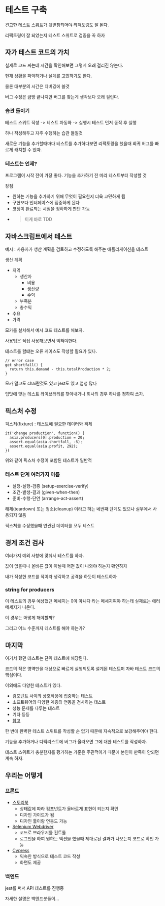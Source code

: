 # 테스트 구축

견고한 테스트 스위트가 뒷받침되어야 리팩토링도 잘 된다.

리팩토링이 잘 되었는지 테스트 스위트로 검증을 꼭 하자

## 자가 테스트 코드의 가치

실제로 코드 짜는데 시간을 확인해보면 그렇게 오래 걸리진 않는다.

현재 상황을 파악하거나 설계를 고민하기도 한다.

물론 대부분의 시간은 디버깅에 쓸것

버그 수정은 금방 끝나지만 버그를 찾는게 생각보다 오래 걸린다.

### 습관 들이기

테스트 스위트 작성 -> 테스트 자동화 -> 실행시 테스트 먼저 동작 후 실행

하나 작성해두고 자주 수행하는 습관 들일것

새로운 기능을 추가할때마다 테스트를 추가하다보면 리팩토링을 했을때 회귀 버그를 빠르게 캐치할 수 있따.

### 테스트는 언제?

프로그램이 시작 전이 가장 좋다. 기능을 추가하기 전 미리 테스트부터 작성할 것

장점

- 원하는 기능을 추가하기 위해 무엇이 필요한지 더욱 고민하게 됨
- 구현보다 인터페이스에 집중하게 된다
- 코딩이 완료되는 시점을 정확하게 판단 가능
- > 이게 바로 TDD

## 자바스크립트에서 테스트

예시 : 사용자가 생산 계획을 검토하고 수정하도록 해주는 애플리케이션을 테스트

생산 계획

- 지역
    - 생산자
        - 비용
        - 생산량
        - 수익
    - 부족분
    - 총수익
- 수요
- 가격

모카를 설치해서 예시 코드 테스트를 해보자.

사용법은 직접 사용해보면서 익혀야한다.

테스트를 할떄는 오류 케이스도 작성할 필요가 있다.

```
// error case
get shortfall() {
  return this.demand - this.totalProduction * 2;
}

```

모카 말고도 chai란것도 있고 jest도 있고 엄청 많다

입맛에 맞는 테스트 라이브러리를 찾아내거나 회사의 경우 하나를 정하여 쓰자.

## 픽스처 수정

픽스처(fixture) : 테스트에 필요한 데이터와 객체

```
it('change production', function() {
  asia.producers[0].production = 20;
  assert.equal(asia.shortfall, -6);
  assert.equal(asia.profit, 292);
})

```

위와 같이 픽스처 수정이 포함된 테스트가 일반적

### 테스트 단계 여러가지 이름

- 설정-실행-검증 (setup-exercise-verify)
- 조건-발생-결과 (given-when-then)
- 준비-수행-단언 (arrange-act-assert)

해체(teardown) 또는 청소(cleanup) 이라고 하는 네번째 단계도 있으나 실무에서 사용되지 않음

픽스처를 수정했을때 연관된 데이터를 모두 테스트

## 경계 조건 검사

여러가지 예외 사항에 맞춰서 테스트를 하자.

값이 없을때나 올바른 값이 아닐때 어떤 값이 나와야 하는지 확인하자

내가 작성한 코드를 적이라 생각하고 공격을 하듯이 테스트하자

### string for producers

이 테스트의 경우 예상했던 메세지는 0이 아니다 라는 메세지여야 하는데 실제로는 에러 메세지가 나온다.

이 경우는 어떻게 해야할까?

그리고 어느 수준까지 테스트를 해야 하는가?

## 마지막

여기서 했던 테스트는 단위 테스트에 해당된다.

코드의 작은 영역만을 대상으로 빠르게 실행되도록 설계된 테스트며 자바 테스트 코드의 핵심이다.

이외에도 다양한 테스트가 있다.

- 컴포넌트 사이의 상호작용에 집중하는 테스트
- 소프트웨어의 다양한 계층의 연동을 검사하는 테스트
- 성능 문제를 다루는 테스트
- 기타 등등
- [참고](https://dlwjdcks5343.tistory.com/193)

한 번에 완벽한 테스트 스위트를 작성할 순 없기 때문에 지속적으로 보강해주어야 한다.

기능을 추가하거나 디펙리스트에 버그가 올라오면 그에 대한 테스트를 작성하자.

테스트 스위트가 충분한지를 평가하는 기준은 주관적이기 때문에 본인이 만족이 안되면 계속 하자.

## 우리는 어떻게

### 프론트

- [스토리북](https://storybook.js.org/blog/structuring-your-storybook/)
    - 상태값에 따라 컴포넌트가 올바르게 표현이 되는지 확인
    - 디자인 가이드가 됨
    - 디자인 툴이랑 연동도 가능
- [Selenium Webdriver](https://www.netguru.com/blog/which-javascript-ui-testing-framework-to-use-in-2020)
    - 코드로 브라우저를 컨트롤
    - 로그인을 하여 원하는 액션을 했을때 제대로된 결과가 나오는지 코드로 확인 가능
- [Cypress](https://velog.io/@_woogie/E2E%ED%85%8C%EC%8A%A4%ED%8A%B8-with-Cypress)
    - 익숙한 방식으로 테스트 코드 작성
    - 화면도 제공

### 백엔드

jest를 써서 API 테스트를 진행중

자세한 설명은 백엔드분들이...
